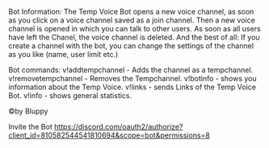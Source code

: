 Bot Information:
The Temp Voice Bot opens a new voice channel,
as soon as you click on a voice channel saved as a join channel.
Then a new voice channel is opened in which you can talk to other users.
As soon as all users have left the Chanel, the voice channel is deleted.
And the best of all: If you create a channel with the bot, you can change the settings of the channel as you like (name, user limit etc.)


Bot commands:
v!addtempchannel <channelid> - Adds the channel as a tempchannel.
v!removetempchannel <channelid> - Removes the Tempchannel.
v!botinfo - shows you information about the Temp Voice.
v!links - sends Links of the Temp Voice Bot.
v!info - shows general statistics.

©by Bluppy

Invite the Bot https://discord.com/oauth2/authorize?client_id=810582544541810694&scope=bot&permissions=8
